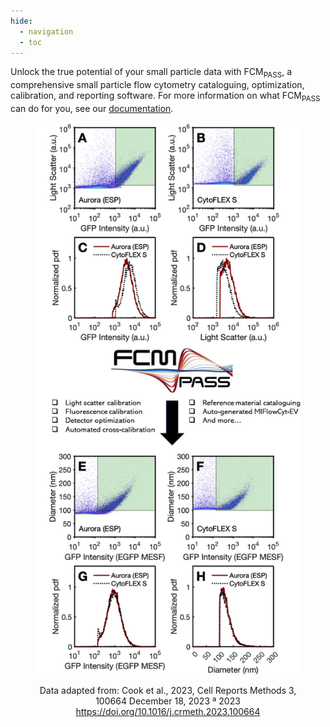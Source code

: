 ```yaml
---
hide:
  - navigation
  - toc
---
```



Unlock the true potential of your small particle data with FCM<sub>PASS</sub>, a comprehensive small particle flow cytometry cataloguing, optimization, calibration, and reporting software. For more information on what FCM<sub>PASS</sub> can do for you, see our [documentation](https://app.gitbook.com/o/lKcVPIsFUcqgPTptWWqr/s/-Mfmy5Zr0kloWNc2abdr/).

<div align="center" data-full-width="false"><figure><img src="../assets/main-workflow.png" alt=""><figcaption><p>Data adapted from: Cook et al., 2023, Cell Reports Methods 3, 100664 December 18, 2023 ª 2023 <a href="https://doi.org/10.1016/j.crmeth.2023.100664">https://doi.org/10.1016/j.crmeth.2023.100664</a></p></figcaption></figure></div>

